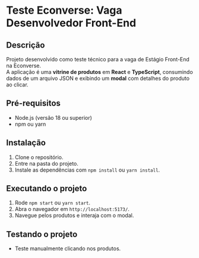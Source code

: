 # Teste Econverse: Vaga Desenvolvedor Front-End

## Descrição
Projeto desenvolvido como teste técnico para a vaga de Estágio Front-End na Econverse.  
A aplicação é uma **vitrine de produtos** em **React** e **TypeScript**, consumindo dados de um arquivo JSON e exibindo um **modal** com detalhes do produto ao clicar.  

## Pré-requisitos
- Node.js (versão 18 ou superior)
- npm ou yarn

## Instalação
1. Clone o repositório.
2. Entre na pasta do projeto.
3. Instale as dependências com `npm install` ou `yarn install`.

## Executando o projeto
1. Rode `npm start` ou `yarn start`.
2. Abra o navegador em `http://localhost:5173/`.
3. Navegue pelos produtos e interaja com o modal.

## Testando o projeto
- Teste manualmente clicando nos produtos.
